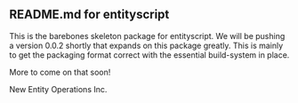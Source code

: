 ## README.md for entityscript

This is the barebones skeleton package for entityscript. We will be pushing a version
0.0.2 shortly that expands on this package greatly. This is mainly to get the
packaging format correct with the essential build-system in place.

More to come on that soon!

New Entity Operations Inc.

